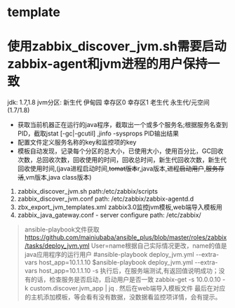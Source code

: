 # template
# 使用zabbix_discover_jvm.sh需要启动zabbix-agent和jvm进程的用户保持一致
jdk: 1.7,1.8
jvm分区:
  新生代
    伊甸园
    幸存区0
    幸存区1
  老生代
  永生代/元空间  (1.7/1.8)
- 获取当前机器正在运行的java程序，截取出一个或多个服务名;根据服务名查到PID，截取jstat [-gc|-gcutil] ,jinfo -sysprops PID输出结果
- 配置文件定义服务名称的key和监控项的key
- 模板自动发现，记录每个分区的总大小，已使用大小，使用百分比，GC回收次数，总回收次数，回收使用的时间，回收总时间，新生代回收次数，新生代回收使用时间,(java进程启动时间,~~tomat版本~~r,java版本,~~进程启动用户~~,~~服务存活~~,vm版本,java class版本)

1. zabbix_discover_jvm.sh
path:/etc/zabbix/scripts
2. zabbix_discover_jvm.conf
path: /etc/zabbix/zabbix-agentd.d
3. zbx_export_jvm_templates.xml
zabbix3.0监控jvm模板,web端导入模板用
4. zabbix_java_gateway.conf - server configure
path: /etc/zabbix/
>  ansible-playbook文件获取
>  https://github.com/mainiubaba/ansible_plus/blob/master/roles/zabbix/tasks/deploy_jvm.yml
>  User=name根据自己实际情况更改，name的值是java应用程序的运行用户
>  #ansible-playbook deploy_jvm.yml --extra-vars host_app=10.1.1.10
>  $ansible-playbook deploy_jvm.yml --extra-vars host_app=10.1.1.10 -s
>  执行后，在服务端测试,有返回值说明成功；没有的话，检查服务是否启动，启动用户是否一致
>  zabbix-get -s 10.0.0.10 -k custom.discover.jvm_app | jq .
>  然后在web端导入模板文件
>  最后在对应的主机添加模板，等会看有没有数据，没数据看监控项详情，会有提示。
